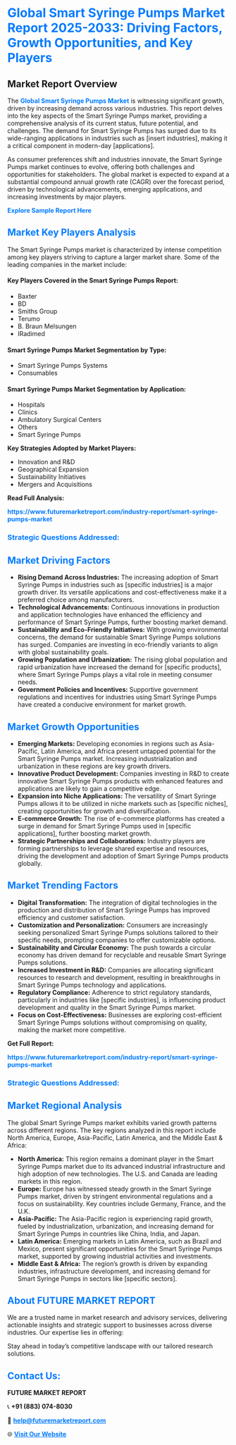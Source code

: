 <h1 style="color: #007BFF;">Global Smart Syringe Pumps Market Report 2025-2033: Driving Factors, Growth Opportunities, and Key Players</h1>

<section id="overview">
<h2>Market Report Overview</h2>
<p>The <a href="https://www.futuremarketreport.com/industry-report/smart-syringe-pumps-market" style="color: #007BFF; text-decoration: none;"><strong>Global Smart Syringe Pumps Market</strong></a> is witnessing significant growth, driven by increasing demand across various industries. This report delves into the key aspects of the Smart Syringe Pumps market, providing a comprehensive analysis of its current status, future potential, and challenges. The demand for Smart Syringe Pumps has surged due to its wide-ranging applications in industries such as [insert industries], making it a critical component in modern-day [applications].</p>
<p>As consumer preferences shift and industries innovate, the Smart Syringe Pumps market continues to evolve, offering both challenges and opportunities for stakeholders. The global market is expected to expand at a substantial compound annual growth rate (CAGR) over the forecast period, driven by technological advancements, emerging applications, and increasing investments by major players.</p>
</section>

<section id="overview">
<p><a href="https://www.futuremarketreport.com/request-sample/reportId=116645" style="color: #007BFF; text-decoration: none;"><strong>Explore Sample Report Here</strong></a></p>
</section>

<section id="key-players">
<h2 style="color: #007BFF;">Market Key Players Analysis</h2>
<p>The Smart Syringe Pumps market is characterized by intense competition among key players striving to capture a larger market share. Some of the leading companies in the market include:</p>
<h4>Key Players Covered in the Smart Syringe Pumps Report:</h4>
<ul><li>Baxter</li><li>BD</li><li>Smiths Group</li><li>Terumo</li><li>B. Braun Melsungen</li><li>IRadimed</li></ul>
<h4>Smart Syringe Pumps Market Segmentation by Type:</h4>
<ul><li>Smart Syringe Pumps Systems</li><li>Consumables</li></ul>

<h4>Smart Syringe Pumps Market Segmentation by Application:</h4>
<ul><li>Hospitals</li><li>Clinics</li><li>Ambulatory Surgical Centers</li><li>Others</li><li>Smart Syringe Pumps</li></ul>
<p><strong>Key Strategies Adopted by Market Players:</strong></p>
<ul>
<li>Innovation and R&D</li>
<li>Geographical Expansion</li>
<li>Sustainability Initiatives</li>
<li>Mergers and Acquisitions</li>
</ul>
</section>

<section>
<p><strong>Read Full Analysis: </strong></p><a href="https://www.futuremarketreport.com/industry-report/smart-syringe-pumps-market" style="color: #007BFF; text-decoration: none;"><strong>https://www.futuremarketreport.com/industry-report/smart-syringe-pumps-market</strong></a>
<h3 style="color: #007BFF;">Strategic Questions Addressed:</h3>
</section>

<section id="driving-factors">
<h2 style="color: #007BFF;">Market Driving Factors</h2>
<ul>
<li><strong>Rising Demand Across Industries:</strong> The increasing adoption of Smart Syringe Pumps in industries such as [specific industries] is a major growth driver. Its versatile applications and cost-effectiveness make it a preferred choice among manufacturers.</li>
<li><strong>Technological Advancements:</strong> Continuous innovations in production and application technologies have enhanced the efficiency and performance of Smart Syringe Pumps, further boosting market demand.</li>
<li><strong>Sustainability and Eco-Friendly Initiatives:</strong> With growing environmental concerns, the demand for sustainable Smart Syringe Pumps solutions has surged. Companies are investing in eco-friendly variants to align with global sustainability goals.</li>
<li><strong>Growing Population and Urbanization:</strong> The rising global population and rapid urbanization have increased the demand for [specific products], where Smart Syringe Pumps plays a vital role in meeting consumer needs.</li>
<li><strong>Government Policies and Incentives:</strong> Supportive government regulations and incentives for industries using Smart Syringe Pumps have created a conducive environment for market growth.</li>
</ul>
</section>

<section id="growth-opportunities">
<h2 style="color: #007BFF;">Market Growth Opportunities</h2>
<ul>
<li><strong>Emerging Markets:</strong> Developing economies in regions such as Asia-Pacific, Latin America, and Africa present untapped potential for the Smart Syringe Pumps market. Increasing industrialization and urbanization in these regions are key growth drivers.</li>
<li><strong>Innovative Product Development:</strong> Companies investing in R&D to create innovative Smart Syringe Pumps products with enhanced features and applications are likely to gain a competitive edge.</li>
<li><strong>Expansion into Niche Applications:</strong> The versatility of Smart Syringe Pumps allows it to be utilized in niche markets such as [specific niches], creating opportunities for growth and diversification.</li>
<li><strong>E-commerce Growth:</strong> The rise of e-commerce platforms has created a surge in demand for Smart Syringe Pumps used in [specific applications], further boosting market growth.</li>
<li><strong>Strategic Partnerships and Collaborations:</strong> Industry players are forming partnerships to leverage shared expertise and resources, driving the development and adoption of Smart Syringe Pumps products globally.</li>
</ul>
</section>

<section id="trending-factors">
<h2 style="color: #007BFF;">Market Trending Factors</h2>
<ul>
<li><strong>Digital Transformation:</strong> The integration of digital technologies in the production and distribution of Smart Syringe Pumps has improved efficiency and customer satisfaction.</li>
<li><strong>Customization and Personalization:</strong> Consumers are increasingly seeking personalized Smart Syringe Pumps solutions tailored to their specific needs, prompting companies to offer customizable options.</li>
<li><strong>Sustainability and Circular Economy:</strong> The push towards a circular economy has driven demand for recyclable and reusable Smart Syringe Pumps solutions.</li>
<li><strong>Increased Investment in R&D:</strong> Companies are allocating significant resources to research and development, resulting in breakthroughs in Smart Syringe Pumps technology and applications.</li>
<li><strong>Regulatory Compliance:</strong> Adherence to strict regulatory standards, particularly in industries like [specific industries], is influencing product development and quality in the Smart Syringe Pumps market.</li>
<li><strong>Focus on Cost-Effectiveness:</strong> Businesses are exploring cost-efficient Smart Syringe Pumps solutions without compromising on quality, making the market more competitive.</li>
</ul>
</section>

<section>
<p><strong>Get Full Report: </strong></p><a href="https://www.futuremarketreport.com/industry-report/smart-syringe-pumps-market" style="color: #007BFF; text-decoration: none;"><strong>https://www.futuremarketreport.com/industry-report/smart-syringe-pumps-market</strong></a>
<h3 style="color: #007BFF;">Strategic Questions Addressed:</h3>
</section>


<section id="regional-analysis">
<h2 style="color: #007BFF;">Market Regional Analysis</h2>
<p>The global Smart Syringe Pumps market exhibits varied growth patterns across different regions. The key regions analyzed in this report include North America, Europe, Asia-Pacific, Latin America, and the Middle East & Africa:</p>
<ul>
<li><strong>North America:</strong> This region remains a dominant player in the Smart Syringe Pumps market due to its advanced industrial infrastructure and high adoption of new technologies. The U.S. and Canada are leading markets in this region.</li>
<li><strong>Europe:</strong> Europe has witnessed steady growth in the Smart Syringe Pumps market, driven by stringent environmental regulations and a focus on sustainability. Key countries include Germany, France, and the U.K.</li>
<li><strong>Asia-Pacific:</strong> The Asia-Pacific region is experiencing rapid growth, fueled by industrialization, urbanization, and increasing demand for Smart Syringe Pumps in countries like China, India, and Japan.</li>
<li><strong>Latin America:</strong> Emerging markets in Latin America, such as Brazil and Mexico, present significant opportunities for the Smart Syringe Pumps market, supported by growing industrial activities and investments.</li>
<li><strong>Middle East & Africa:</strong> The region’s growth is driven by expanding industries, infrastructure development, and increasing demand for Smart Syringe Pumps in sectors like [specific sectors].</li>
</ul>
</section>

<footer>
<h2 style="color: #007BFF;">About FUTURE MARKET REPORT</h2>
<p>We are a trusted name in market research and advisory services, delivering actionable insights and strategic support to businesses across diverse industries. Our expertise lies in offering:</p>

<p>Stay ahead in today’s competitive landscape with our tailored research solutions.</p>

<h2 style="color: #007BFF;">Contact Us:</h2>
<p><strong>FUTURE MARKET REPORT</strong></p>
<p>📞 <strong>+91 (883) 074-8030</strong></p>
<p>📧 <strong><a href="mailto:help@futuremarketreport.com" style="color: #007BFF;">help@futuremarketreport.com</a></strong></p>
<p>🌐 <strong><a href="https://www.futuremarketreport.com/" style="color: #007BFF;">Visit Our Website</a></strong></p>
</footer>